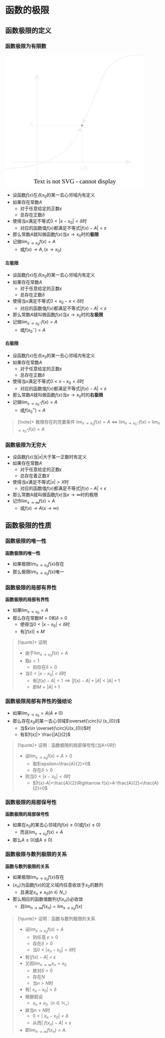# 函数的极限

## 函数极限的定义

### 函数极限为有限数
![](../../attachment/svg/2410211008.svg)

- 设函数$f(x)$在点$x_0$的某一去心邻域内有定义
- 如果存在常数$A$
	- 对于任意给定的正数$\varepsilon$
	- 总存在正数$\delta$
- 使得当$x$满足不等式$0<|x-x_0|<\delta$时
	- 对应的函数值$f(x)$都满足不等式$|f(x)-A|<\varepsilon$
- 那么常数$A$就叫做函数$f(x)$当$x \to x_0$时的**极限**
- 记做$\lim_{ x \to x_{0} }f(x)=A$
	- 或$f(x)\to A,(x\to x_{0})$



#### 左极限


- 设函数$f(x)$在点$x_0$的某一去心邻域内有定义
- 如果存在常数$A$
	- 对于任意给定的正数$\varepsilon$
	- 总存在正数$\delta$
- 使得当$x$满足不等式$0<x_0-x<\delta$时
	- 对应的函数值$f(x)$都满足不等式$|f(x)-A|<\varepsilon$
- 那么常数$A$就叫做函数$f(x)$当$x \to x_0$时的**左极限**
- 记做$\lim_{ x \to x^{-}_{0} }f(x)=A$
	- 或$f(x_{0}^{-})= A$


#### 右极限



- 设函数$f(x)$在点$x_0$的某一去心邻域内有定义
- 如果存在常数$A$
	- 对于任意给定的正数$\varepsilon$
	- 总存在正数$\delta$
- 使得当$x$满足不等式$0<x-x_0<\delta$时
	- 对应的函数值$f(x)$都满足不等式$|f(x)-A|<\varepsilon$
- 那么常数$A$就叫做函数$f(x)$当$x \to x_0$时的**右极限**
- 记做$\lim_{ x \to x^{+}_{0} }f(x)=A$
	- 或$f(x_{0}^{+})= A$

>[!note]+ 极限存在的充要条件
> $\lim_{x\to x_0}f(x)=A\iff \lim_{x\to x_0^-}f(x)=\lim_{x\to x_0^+}f(x)=A$


### 函数极限为无穷大

- 设函数$f(x)$当$|x|$大于某一正数时有定义
- 如果存在常数$A$
	- 对于任意给定的正数$\epsilon$
	- 总存在着正数$X$
- 使得当$x$满足不等式$|x|>X$时
	- 对应的函数值$f(x)$都满足不等式$|f(x)-A|<\epsilon$
- 那么常数A就叫做函数$f(x)$当$x\to \infty$时的极限
- 记作$\lim_{x \to \infty} f(x)=A$
	- 或$f(x) \to A( x \to \infty )$

## 函数极限的性质

### 函数极限的唯一性

**函数极限的唯一性**
- 如果极限$\lim_{x\to x_0}f(x)$存在
- 那么极限$\lim_{x\to x_0}f(x)$唯一

### 函数极限的局部有界性

**函数极限的局部有界性**
- 如果$\lim_{ x \to x_{0} }=A$
- 那么存在常数$M>0$和$\delta>0$
	- 使得当$0<|x-x_{0}|<\delta$时
	- 有$|f(x)|\leq M$

>[!quote]+ 证明
> - 由于$\lim_{x\to x_0}f(x)=A$
> - 取$\epsilon=1$
> 	- 则存在$\delta>0$
> - 当$0<|x-x_0|<\delta$时
> 	- 有$|f(x)-A|<1\implies|f(x)-A|+|A|<|A|+1$
> 	- 即$M=|A|+1$


### 函数极限局部有界性的强结论

- 如果$\lim_{ x \to x_{0} }=A(A\neq 0)$
- 那么存在$x_{0}$的某一去心邻域$\overset{\circ}U (x_{0})$
	- 当$x\in \overset{\circ}U(x_{0})$时
	- 有$|f(x)|> \frac{|A|}{2}$


>[!quote]+ 证明：函数极限的局部保号性(当A>0时)
> - 设$\lim_{x\to x_0}f(x)=A>0$
> 	- 取$\epsilon=\frac{A}{2}>0$
> 	- 存在$\delta >0$
> - 则当$0<|x-x_0|<\delta$时
> 	- $|f(x)-A|<\frac{A}{2}\Rightarrow f(x)>A-\frac{A}{2}=\frac{A}{2}>0$

### 函数极限的局部保号性

**函数极限的局部保号性**
- 如果在$x_{0}$的某去心邻域内$f(x)\geq 0$(或$f(x)\leq 0$)
	- 而且$\lim_{ x \to x_{0} }f(x)=A$
- 那么$A\geq 0$(或$A\leq 0$)

### 函数极限与数列极限的关系

**函数与数列极限的关系**
- 如果极限$\lim_{ x \to x_{0} }f(x)$存在
- $\{ x_{n} \}$为函数$f(x)$的定义域内任意收敛于$x_{0}$的数列
	- 且满足$x_{n}\neq x_{0}(n\in N_{+})$
- 那么相应的函数值数列$\{ f(x_{n}) \}$必收敛
	- 且$\lim_{ n \to \infty }f(x_{n})=\lim_{ x \to x_{0} }f(x)$

>[!quote]+ 证明：函数与数列极限的关系
> - 设$\lim_{x\to x_0}f(x)=A$
> 	- 则任意$\:\varepsilon>0$
> 	- 存在$\delta>0$
> 	- 当$0<|x_{n}- x_{0}|<\delta$时
> - 有$|f(x)-A|<\epsilon$
> - 又因$\lim_{n\rightarrow\infty}x_n=x_0$
> 	- 故对$\delta>0$
> 	- 存在$N$
> 	- 当$n>N$时
> - 有$\left\lvert\:x_n-x_0\right\rvert<\delta$
> - 根据假设
> 	- $x_n\neq x_0$（$n\in\mathbb{N}_+$）
> - 故当$n>N$时
> 	- $0<\left\lvert\:x_n-x_0\right\rvert<\delta$
> 	- 从而$\left\lvert\:f(x_n)-A\right\rvert<\varepsilon$
> - 即$\lim_{n\rightarrow\infty}f(x_n)=A$.
